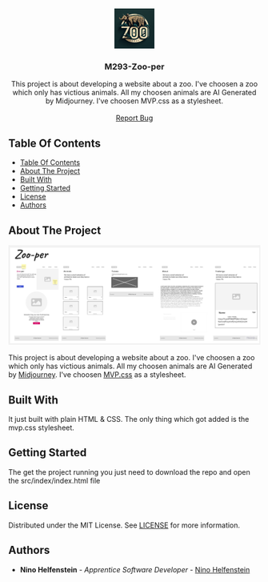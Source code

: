 <br/>
<p align="center">
  <a href="https://github.com/NinoHelfenstein/ M293-Zoo-per">
    <img src="assets/logo.png" alt="Logo" width="80" height="80">
  </a>

  <h3 align="center">M293-Zoo-per</h3>

  <p align="center">
    This project is about developing a website about a zoo. I've choosen a zoo which only has victious animals. All my choosen animals are AI Generated by Midjourney. I've choosen MVP.css as a stylesheet.
    <br/>
    <br/>
    <a href="https://github.com/NinoHelfenstein/M293-Zoo-per/issues">Report Bug</a>
  </p>
</p>

## Table Of Contents

- [Table Of Contents](#table-of-contents)
- [About The Project](#about-the-project)
- [Built With](#built-with)
- [Getting Started](#getting-started)
- [License](#license)
- [Authors](#authors)

## About The Project

![Wireframe](wireframe.jpg)

This project is about developing a website about a zoo. I've choosen a zoo which only has victious animals. All my choosen animals are AI Generated by [Midjourney](http://midjouney.com). I've choosen [MVP.css](https://andybrewer.github.io/mvp/) as a stylesheet.

## Built With

It just built with plain HTML & CSS. The only thing which got added is the mvp.css stylesheet.

## Getting Started

The get the project running you just need to download the repo and open the src/index/index.html file

## License

Distributed under the MIT License. See [LICENSE](https://github.com/NinoHelfenstein/M293-Zoo-per/blob/main/LICENSE.md) for more information.

## Authors

* **Nino Helfenstein** - *Apprentice Software Developer* - [Nino Helfenstein](https://github.com/NinoHelfenstein/)
